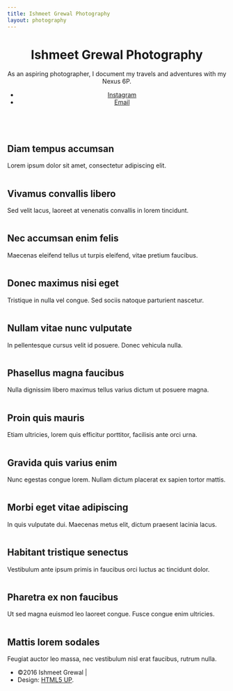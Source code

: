 ```yaml
---
title: Ishmeet Grewal Photography
layout: photography
---
```


<!-- Main -->
<div id="main">
	<header id="header">
		<h1>Ishmeet Grewal Photography</h1>
		<p>As an aspiring photographer, I document my travels and adventures with my Nexus 6P.</p>
		<ul class="icons">
			<li><a href="https://www.instagram.com/ishmeetgrewal/" class="icon fa-instagram"><span class="label">Instagram</span></a></li>
			<li><a href="mailto:ishmeetsinghgrewal@gmail.com" class="icon fa-envelope-o"><span class="label">Email</span></a></li>
		</ul>
	</header>
	<section id="thumbnails">
		<article>
			<a class="thumbnail" href="images/fulls/01.jpg" data-position="left center"><img src="images/thumbs/01.jpg" alt="" /></a>
			<h2>Diam tempus accumsan</h2>
			<p>Lorem ipsum dolor sit amet, consectetur adipiscing elit.</p>
		</article>
		<article>
			<a class="thumbnail" href="images/fulls/02.jpg"><img src="images/thumbs/02.jpg" alt="" /></a>
			<h2>Vivamus convallis libero</h2>
			<p>Sed velit lacus, laoreet at venenatis convallis in lorem tincidunt.</p>
		</article>
		<article>
			<a class="thumbnail" href="images/fulls/03.jpg" data-position="top center"><img src="images/thumbs/03.jpg" alt="" /></a>
			<h2>Nec accumsan enim felis</h2>
			<p>Maecenas eleifend tellus ut turpis eleifend, vitae pretium faucibus.</p>
		</article>
		<article>
			<a class="thumbnail" href="images/fulls/04.jpg"><img src="images/thumbs/04.jpg" alt="" /></a>
			<h2>Donec maximus nisi eget</h2>
			<p>Tristique in nulla vel congue. Sed sociis natoque parturient nascetur.</p>
		</article>
		<article>
			<a class="thumbnail" href="images/fulls/05.jpg" data-position="top center"><img src="images/thumbs/05.jpg" alt="" /></a>
			<h2>Nullam vitae nunc vulputate</h2>
			<p>In pellentesque cursus velit id posuere. Donec vehicula nulla.</p>
		</article>
		<article>
			<a class="thumbnail" href="images/fulls/06.jpg"><img src="images/thumbs/06.jpg" alt="" /></a>
			<h2>Phasellus magna faucibus</h2>
			<p>Nulla dignissim libero maximus tellus varius dictum ut posuere magna.</p>
		</article>
		<article>
			<a class="thumbnail" href="images/fulls/07.jpg"><img src="images/thumbs/07.jpg" alt="" /></a>
			<h2>Proin quis mauris</h2>
			<p>Etiam ultricies, lorem quis efficitur porttitor, facilisis ante orci urna.</p>
		</article>
		<article>
			<a class="thumbnail" href="images/fulls/08.jpg"><img src="images/thumbs/08.jpg" alt="" /></a>
			<h2>Gravida quis varius enim</h2>
			<p>Nunc egestas congue lorem. Nullam dictum placerat ex sapien tortor mattis.</p>
		</article>
		<article>
			<a class="thumbnail" href="images/fulls/09.jpg"><img src="images/thumbs/09.jpg" alt="" /></a>
			<h2>Morbi eget vitae adipiscing</h2>
			<p>In quis vulputate dui. Maecenas metus elit, dictum praesent lacinia lacus.</p>
		</article>
		<article>
			<a class="thumbnail" href="images/fulls/10.jpg"><img src="images/thumbs/10.jpg" alt="" /></a>
			<h2>Habitant tristique senectus</h2>
			<p>Vestibulum ante ipsum primis in faucibus orci luctus ac tincidunt dolor.</p>
		</article>
		<article>
			<a class="thumbnail" href="images/fulls/11.jpg"><img src="images/thumbs/11.jpg" alt="" /></a>
			<h2>Pharetra ex non faucibus</h2>
			<p>Ut sed magna euismod leo laoreet congue. Fusce congue enim ultricies.</p>
		</article>
		<article>
			<a class="thumbnail" href="images/fulls/12.jpg"><img src="images/thumbs/12.jpg" alt="" /></a>
			<h2>Mattis lorem sodales</h2>
			<p>Feugiat auctor leo massa, nec vestibulum nisl erat faucibus, rutrum nulla.</p>
		</article>
	</section>
	<footer id="footer">
		<ul class="copyright">
			<li>&copy;2016 Ishmeet Grewal |</li><li>Design: <a href="http://html5up.net">HTML5 UP</a>.</li>
		</ul>
	</footer>
	

</div>
